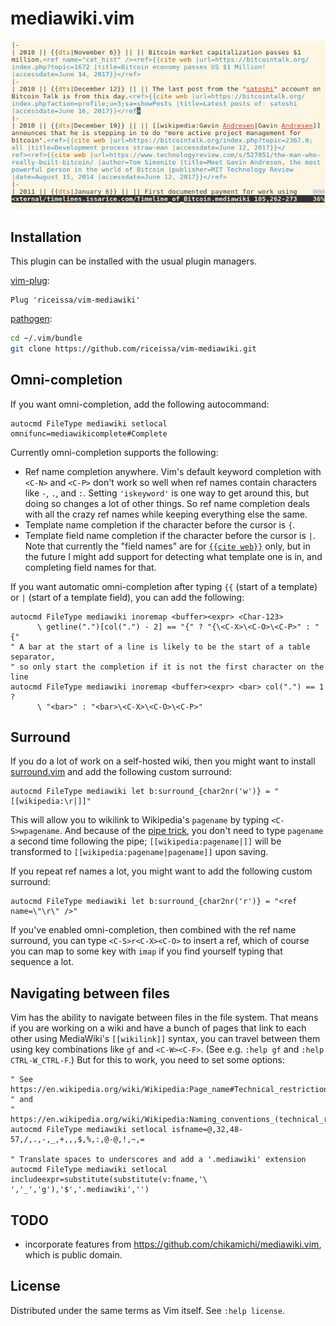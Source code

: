 # mediawiki.vim

![](https://raw.githubusercontent.com/riceissa/vim-mediawiki/gh-pages/actionshot.gif)

## Installation

This plugin can be installed with the usual plugin managers.

[vim-plug](https://github.com/junegunn/vim-plug):

```vim
Plug 'riceissa/vim-mediawiki'
```

[pathogen](https://github.com/tpope/vim-pathogen):

```bash
cd ~/.vim/bundle
git clone https://github.com/riceissa/vim-mediawiki.git
```

## Omni-completion

If you want omni-completion, add the following autocommand:

```vim
autocmd FileType mediawiki setlocal omnifunc=mediawikicomplete#Complete
```

Currently omni-completion supports the following:

* Ref name completion anywhere. Vim's default keyword completion with `<C-N>`
  and `<C-P>` don't work so well when ref names contain characters like `-`,
  `.`, and `:`. Setting `'iskeyword'` is one way to get around this, but doing
  so changes a lot of other things. So ref name completion deals with all the
  crazy ref names while keeping everything else the same.
* Template name completion if the character before the cursor is `{`.
* Template field name completion if the character before the cursor is `|`.
  Note that currently the "field names" are for [`{{cite web}}`][citeweb] only,
  but in the future I might add support for detecting what template one is in,
  and completing field names for that.

If you want automatic omni-completion after typing `{{` (start of a template)
or `|` (start of a template field), you can add the following:

```vim
autocmd FileType mediawiki inoremap <buffer><expr> <Char-123>
      \ getline(".")[col(".") - 2] == "{" ? "{\<C-X>\<C-O>\<C-P>" : "{"
" A bar at the start of a line is likely to be the start of a table separator,
" so only start the completion if it is not the first character on the line
autocmd FileType mediawiki inoremap <buffer><expr> <bar> col(".") == 1 ?
      \ "<bar>" : "<bar>\<C-X>\<C-O>\<C-P>"
```

## Surround

If you do a lot of work on a self-hosted wiki, then you might want to install
[surround.vim](https://github.com/tpope/vim-surround) and add the following
custom surround:

```vim
autocmd FileType mediawiki let b:surround_{char2nr('w')} = "[[wikipedia:\r|]]"
```

This will allow you to wikilink to Wikipedia's `pagename` by typing
`<C-S>wpagename`. And because of the [pipe trick](https://en.wikipedia.org/wiki/Help:Pipe_trick),
you don't need to type `pagename` a second time following the pipe;
`[[wikipedia:pagename|]]` will be transformed to
`[[wikipedia:pagename|pagename]]` upon saving.

If you repeat ref names a lot, you might want to add the following custom
surround:

```vim
autocmd FileType mediawiki let b:surround_{char2nr('r')} = "<ref name=\"\r\" />"
```

If you've enabled omni-completion, then combined with the ref name surround,
you can type `<C-S>r<C-X><C-O>` to insert a ref, which of course you can map to
some key with `imap` if you find yourself typing that sequence a lot.

## Navigating between files

Vim has the ability to navigate between files in the file system. That means if
you are working on a wiki and have a bunch of pages that link to each other
using MediaWiki's `[[wikilink]]` syntax, you can travel between them using key
combinations like `gf` and `<C-W><C-F>`. (See e.g. `:help gf` and
`:help CTRL-W_CTRL-F`.) But for this to work, you need to set some options:

```vim
" See https://en.wikipedia.org/wiki/Wikipedia:Page_name#Technical_restrictions_and_limitations
" and
" https://en.wikipedia.org/wiki/Wikipedia:Naming_conventions_(technical_restrictions)
autocmd FileType mediawiki setlocal isfname=@,32,48-57,/,.,-,_,+,,,$,%,:,@-@,!,~,=

" Translate spaces to underscores and add a '.mediawiki' extension
autocmd FileType mediawiki setlocal includeexpr=substitute(substitute(v:fname,'\ ','_','g'),'$','.mediawiki','')
```

## TODO

- incorporate features from <https://github.com/chikamichi/mediawiki.vim>, which
  is public domain.

## License

Distributed under the same terms as Vim itself. See `:help license`.

[citeweb]: https://en.wikipedia.org/wiki/Template:Cite_web

